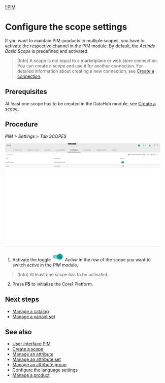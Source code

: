 [!!PIM](Actindo/PIM)

# Configure the scope settings

If you want to maintain PIM-products in multiple scopes, you have to activate the respective channel in the PIM module. By default, the *Actindo Basic Scope* is predefined and activated.

> [Info] A scope is not equal to a marketplace or web store connection. You can create a scope and use it for another connection. For detailed information about creating a new connection, see [Create a connection](to_be_completed).

## Prerequisites

At least one scope has to be created in the DataHub module, see [Create a scope](/DataHub/Integration/CreateScope.md).

## Procedure
*PIM > Settings > Tab SCOPES*

![Scopes](/Assets/Screenshots/PIM/Settings/Scopes/Scopes.png "[Scopes]")

1. Activate the toggle ![Toggle](/Assets/Icons/Toggle.png "[Toggle]") *Active* in the row of the scope you want to switch active in the *PIM* module.

  > [Info] At least one scope has to be activated.

2. Press **F5** to initialize the Core1 Platform.

## Next steps

- [Manage a catalog](ManageCatalog.md)
- [Manage a variant set](ManageVariantSet.md)

## See also

- [User Interface PIM](/PIM/UserInterface/00_UserInterface.md)
- [Create a scope](/DataHub/Integration/CreateScope.md)
- [Manage an attribute](ManageAttribute.md)
- [Manage an attribute set](ManageAttributeSet.md)
- [Manage an attribute group](ManageGroups.md)
- [Configure the language settings](ConfigureLanguages.md)
- [Manage a product](/PIM/Operation/ManageProduct.md)
